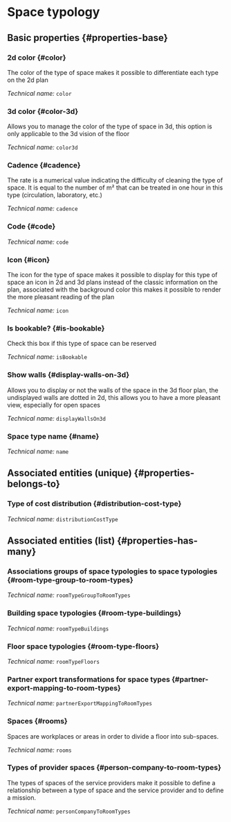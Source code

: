 # Space typology
<!--- THIS FILE IS GENERATED PLEASE DO NOT EDIT IT DIRECTLY --->



<OH code="roomType"/>


## Basic properties {#properties-base}

### 2d color {#color}

The color of the type of space makes it possible to differentiate each type on the 2d plan

*Technical name:* ```color```
<PH code="roomType:color"/>

### 3d color {#color-3d}

Allows you to manage the color of the type of space in 3d, this option is only applicable to the 3d vision of the floor

*Technical name:* ```color3d```
<PH code="roomType:color3d"/>

### Cadence {#cadence}

The rate is a numerical value indicating the difficulty of cleaning the type of space. It is equal to the number of m² that can be treated in one hour in this type (circulation, laboratory, etc.)

*Technical name:* ```cadence```
<PH code="roomType:cadence"/>

### Code {#code}



*Technical name:* ```code```
<PH code="roomType:code"/>

### Icon {#icon}

The icon for the type of space makes it possible to display for this type of space an icon in 2d and 3d plans instead of the classic information on the plan, associated with the background color this makes it possible to render the more pleasant reading of the plan

*Technical name:* ```icon```
<PH code="roomType:icon"/>

### Is bookable? {#is-bookable}

Check this box if this type of space can be reserved

*Technical name:* ```isBookable```
<PH code="roomType:isBookable"/>

### Show walls {#display-walls-on-3d}

Allows you to display or not the walls of the space in the 3d floor plan, the undisplayed walls are dotted in 2d, this allows you to have a more pleasant view, especially for open spaces

*Technical name:* ```displayWallsOn3d```
<PH code="roomType:displayWallsOn3d"/>

### Space type name {#name}



*Technical name:* ```name```
<PH code="roomType:name"/>


## Associated entities (unique) {#properties-belongs-to}

### Type of cost distribution {#distribution-cost-type}



*Technical name:* ```distributionCostType```
<PH code="roomType:distributionCostType"/>


## Associated entities (list) {#properties-has-many}

### Associations groups of space typologies to space typologies {#room-type-group-to-room-types}



*Technical name:* ```roomTypeGroupToRoomTypes```
<PH code="roomType:roomTypeGroupToRoomTypes"/>

### Building space typologies {#room-type-buildings}



*Technical name:* ```roomTypeBuildings```
<PH code="roomType:roomTypeBuildings"/>

### Floor space typologies {#room-type-floors}



*Technical name:* ```roomTypeFloors```
<PH code="roomType:roomTypeFloors"/>

### Partner export transformations for space types {#partner-export-mapping-to-room-types}



*Technical name:* ```partnerExportMappingToRoomTypes```
<PH code="roomType:partnerExportMappingToRoomTypes"/>

### Spaces {#rooms}

Spaces are workplaces or areas in order to divide a floor into sub-spaces.

*Technical name:* ```rooms```
<PH code="roomType:rooms"/>

### Types of provider spaces {#person-company-to-room-types}

The types of spaces of the service providers make it possible to define a relationship between a type of space and the service provider and to define a mission.

*Technical name:* ```personCompanyToRoomTypes```
<PH code="roomType:personCompanyToRoomTypes"/>




